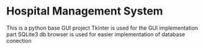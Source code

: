 # Hospital Management System

This is a python base GUI project
Tkinter is used for the GUI implementation part
SQLite3 db browser is used for easier implementation of database conection
